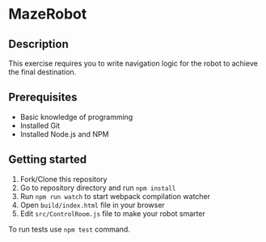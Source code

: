 # MazeRobot

## Description

This exercise requires you to write navigation logic for the robot to achieve the final destination.

## Prerequisites

- Basic knowledge of programming
- Installed Git
- Installed Node.js and NPM

## Getting started

1. Fork/Clone this repository
2. Go to repository directory and run `npm install`
3. Run `npm run watch` to start webpack compilation watcher
4. Open `build/index.html` file in your browser
5. Edit `src/ControlRoom.js` file to make your robot smarter

To run tests use `npm test` command.

